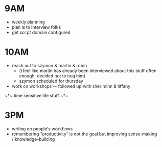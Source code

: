 # 9AM
 * weekly planning
 * plan is to interview folks
 * get xcr.pt domain configured

# 10AM 
 * reach out to szymon & martin & robin
   * (i feel like martin has already been interviewed about this stuff often enough, decided not to bug him)
   * szymon scheduled for thursday
 * work on workshops -- followed up with sher minn & tiffany

~*~ time sensitive life stuff ~*~

# 3PM
 * writing on people's workflows
 * remembering "productivity" is not the goal but improving sense-making / knowledge-building
